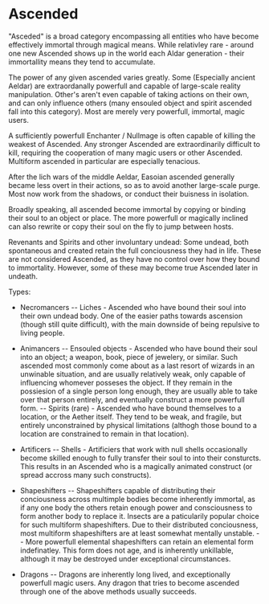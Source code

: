 # Ascended

"Asceded" is a broad category encompassing all entities who have become effectively immortal through magical means. While relativley rare - around one new Ascended shows up in the world each Aldar generation - 
their immortallity means they tend to accumulate.

The power of any given ascended varies greatly. Some (Especially ancient Aeldar) are extraordanally powerfull and capable of large-scale reality manipulation. Other's aren't even capable of taking actions on their own, 
and can only influence others (many ensouled object and spirit ascended fall into this category). Most are merely very powerfull, immortal, magic users.

A sufficiently powerfull Enchanter / Nullmage is often capable of killing the weakest of Ascended. Any stronger Ascended are extraordinarily difficult to kill, requiring the cooperation of many magic users or other Ascended. 
Multiform ascended in particular are especially tenacious.

After the lich wars of the middle Aeldar, Easoian ascended generally became less overt in their actions, so as to avoid another large-scale purge. Most now work from the shadows, or conduct their buisness in isolation.

Broadly speaking, all ascended become immortal by copying or binding their soul to an object or place. The more powerfull or magically inclined can also rewrite or copy their soul on the fly to jump between hosts.

Revenants and Spirits and other involuntary undead: Some undead, both spontaneous and created retain the full conciousness they had in life. These are not considered Ascended, as they have no control over how they bound 
to immortality. However, some of these may become true Ascended later in undeath.

Types:

- Necromancers 
-- Liches - Ascended who have bound their soul into their own undead body. One of the easier paths towards ascension (though still quite difficult), with the main downside of being repulsive to living people.

- Animancers
-- Ensouled objects - Ascended who have bound their soul into an object; a weapon, book, piece of jewelery, or similar. Such ascended most commonly come about as a last resort of wizards in an unwinable situation, 
   and are usually relatively weak, only capable of influencing whomever posseses the object. If they remain in the possiesion of a single person long enough, they are usually able to take over that person entirely, 
   and eventually construct a more powerfull form.
-- Spirits (rare) - Ascended who have bound themselves to a location, or the Aether itself. They tend to be weak, and fragile, but entirely unconstrained by physical limitations (althogh those bound to a location are 
   constrained to remain in that location).

- Artificers
-- Shells - Artificiers that work with null shells occasionally become skilled enough to fully transfer their soul to into their consturcts. This results in an Ascended 
   who is a magically animated construct (or spread accross many such constructs).

- Shapeshifters 
-- Shapeshifters capable of distributing their conciousness across multimple bodies become inherently immortal, as if any one body the others retain enough power and consciousness to form another body to replace it. 
   Insects are a paticularily popular choice for such multiform shapeshifters. Due to their distributed conciousness, most multiform shapeshifters are at least somewhat mentally unstable. 
-- More powerfull elemental shapeshifters can retain an elemental form indefinatley. This form does not age, and is inherently unkillable, although it may be destroyed under exceptional circumstances.

- Dragons
-- Dragons are inherently long lived, and exceptionally powerfull magic users. Any dragon that tries to become ascended through one of the above methods usually succeeds.

